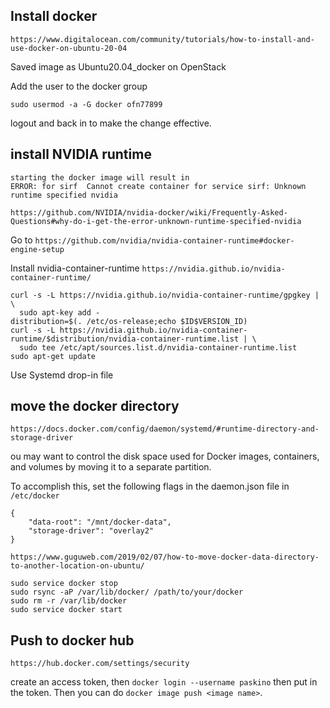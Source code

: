 
## Install docker

`https://www.digitalocean.com/community/tutorials/how-to-install-and-use-docker-on-ubuntu-20-04`

Saved image as Ubuntu20.04_docker on OpenStack

Add the user to the docker group

```
sudo usermod -a -G docker ofn77899
```

logout and back in to make the change effective.


## install NVIDIA runtime

```
starting the docker image will result in 
ERROR: for sirf  Cannot create container for service sirf: Unknown runtime specified nvidia
```

`https://github.com/NVIDIA/nvidia-docker/wiki/Frequently-Asked-Questions#why-do-i-get-the-error-unknown-runtime-specified-nvidia`

Go to `https://github.com/nvidia/nvidia-container-runtime#docker-engine-setup`

Install nvidia-container-runtime 
`https://nvidia.github.io/nvidia-container-runtime/`

```
curl -s -L https://nvidia.github.io/nvidia-container-runtime/gpgkey | \
  sudo apt-key add -
distribution=$(. /etc/os-release;echo $ID$VERSION_ID)
curl -s -L https://nvidia.github.io/nvidia-container-runtime/$distribution/nvidia-container-runtime.list | \
  sudo tee /etc/apt/sources.list.d/nvidia-container-runtime.list
sudo apt-get update
```

Use Systemd drop-in file

## move the docker directory

`https://docs.docker.com/config/daemon/systemd/#runtime-directory-and-storage-driver`

ou may want to control the disk space used for Docker images, containers, and volumes by moving it to a separate partition.

To accomplish this, set the following flags in the daemon.json file in `/etc/docker`
```
{
    "data-root": "/mnt/docker-data",
    "storage-driver": "overlay2"
}
```

`https://www.guguweb.com/2019/02/07/how-to-move-docker-data-directory-to-another-location-on-ubuntu/`


```
sudo service docker stop
sudo rsync -aP /var/lib/docker/ /path/to/your/docker
sudo rm -r /var/lib/docker
sudo service docker start
```

## Push to docker hub

`https://hub.docker.com/settings/security`

create an access token, then `docker login --username paskino` then put in the token. 
Then you can do `docker image push <image name>`.